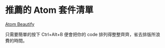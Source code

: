 # 推薦的 Atom 套件清單

[Atom Beautify](https://github.com/Glavin001/atom-beautify)

只需要簡單的按下 Ctrl+Alt+B 便會把你的 code 排列得整整齊齊，省去排版所浪費的時間。
